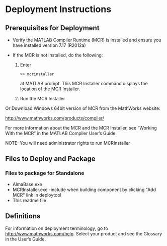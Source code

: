 # Deployment Instructions


## Prerequisites for Deployment 

- Verify the MATLAB Compiler Runtime (MCR) is installed and ensure you    
  have installed version 7.17 (R2012a)  

- If the MCR is not installed, do the following:
  1. Enter
  
      ```
      >> mcrinstaller
      ```
      
      at MATLAB prompt. This MCR Installer command displays the 
      location of the MCR Installer.

  1. Run the MCR Installer

Or Download Windows 64bit version of MCR from the MathWorks website:

   http://www.mathworks.com/products/compiler/
   
   
For more information about the MCR and the MCR Installer, see 
“Working With the MCR” in the MATLAB Compiler User’s Guide.    


NOTE: You will need administrator rights to run MCRInstaller 


## Files to Deploy and Package

### Files to package for Standalone 

- AlmaBase.exe
- MCRInstaller.exe 
   -include when building component by clicking "Add MCR" link 
    in deploytool
- This readme file 

## Definitions

For information on deployment terminology, go to 
http://www.mathworks.com/help. Select your product and see 
the Glossary in the User’s Guide.





